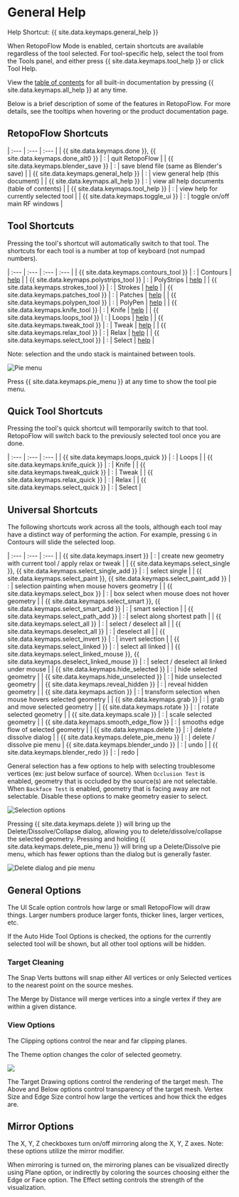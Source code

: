 # General Help

Help Shortcut: {{ site.data.keymaps.general_help }}

When RetopoFlow Mode is enabled, certain shortcuts are available regardless of the tool selected.
For tool-specific help, select the tool from the Tools panel, and either press {{ site.data.keymaps.tool_help }} or click Tool Help.

View the [table of contents](table_of_contents.md) for all built-in documentation by pressing {{ site.data.keymaps.all_help }} at any time.

Below is a brief description of some of the features in RetopoFlow.
For more details, see the tooltips when hovering or the product documentation page.


## RetopoFlow Shortcuts


| :--- | :--- | :--- |
| {{ site.data.keymaps.done }}, {{ site.data.keymaps.done_alt0 }} | : | quit RetopoFlow |
| {{ site.data.keymaps.blender_save }}   | : | save blend file (same as Blender's save) |
| {{ site.data.keymaps.general_help }}   | : | view general help (this document) |
| {{ site.data.keymaps.all_help }}       | : | view all help documents (table of contents) |
| {{ site.data.keymaps.tool_help }}      | : | view help for currently selected tool |
| {{ site.data.keymaps.toggle_ui }}      | : | toggle on/off main RF windows |

## Tool Shortcuts

Pressing the tool's shortcut will automatically switch to that tool.
The shortcuts for each tool is a number at top of keyboard (not numpad numbers).


| :--- | :--- | :--- | :--- |
| {{ site.data.keymaps.contours_tool }}   | : | Contours   | [help](contours.md)   |
| {{ site.data.keymaps.polystrips_tool }} | : | PolyStrips | [help](polystrips.md) |
| {{ site.data.keymaps.strokes_tool }}    | : | Strokes    | [help](strokes.md)    |
| {{ site.data.keymaps.patches_tool }}    | : | Patches    | [help](patches.md)    |
| {{ site.data.keymaps.polypen_tool }}    | : | PolyPen    | [help](polypen.md)    |
| {{ site.data.keymaps.knife_tool }}      | : | Knife      | [help](knife.md)      |
| {{ site.data.keymaps.loops_tool }}      | : | Loops      | [help](loops.md)      |
| {{ site.data.keymaps.tweak_tool }}      | : | Tweak      | [help](tweak.md)      |
| {{ site.data.keymaps.relax_tool }}      | : | Relax      | [help](relax.md)      |
| {{ site.data.keymaps.select_tool }}     | : | Select     | [help](select.md)     |

Note: selection and the undo stack is maintained between tools.

![Pie menu](pie_menu.png)

Press {{ site.data.keymaps.pie_menu }} at any time to show the tool pie menu.


## Quick Tool Shortcuts

Pressing the tool's quick shortcut will temporarily switch to that tool.
RetopoFlow will switch back to the previously selected tool once you are done.


| :--- | :--- | :--- |
| {{ site.data.keymaps.loops_quick }}  | : | Loops |
| {{ site.data.keymaps.knife_quick }}  | : | Knife |
| {{ site.data.keymaps.tweak_quick }}  | : | Tweak |
| {{ site.data.keymaps.relax_quick }}  | : | Relax |
| {{ site.data.keymaps.select_quick }} | : | Select |


## Universal Shortcuts

The following shortcuts work across all the tools, although each tool may have a distinct way of performing the action.
For example, pressing `G` in Contours will slide the selected loop.


| :--- | :--- | :--- |
| {{ site.data.keymaps.insert }}                                     | : | create new geometry with current tool / apply relax or tweak |
| {{ site.data.keymaps.select_single }}, {{ site.data.keymaps.select_single_add }}           | : | select single |
| {{ site.data.keymaps.select_paint }}, {{ site.data.keymaps.select_paint_add }}             | : | selection painting when mouse hovers geometry |
| {{ site.data.keymaps.select_box }}                                 | : | box select when mouse does not hover geometry |
| {{ site.data.keymaps.select_smart }}, {{ site.data.keymaps.select_smart_add }}             | : | smart selection |
| {{ site.data.keymaps.select_path_add }}                            | : | select along shortest path |
| {{ site.data.keymaps.select_all }}                                 | : | select / deselect all |
| {{ site.data.keymaps.deselect_all }}                               | : | deselect all |
| {{ site.data.keymaps.select_invert }}                              | : | invert selection |
| {{ site.data.keymaps.select_linked }}                              | : | select all linked |
| {{ site.data.keymaps.select_linked_mouse }}, {{ site.data.keymaps.deselect_linked_mouse }} | : | select / deselect all linked under mouse |
| {{ site.data.keymaps.hide_selected }}                              | : | hide selected geometry |
| {{ site.data.keymaps.hide_unselected }}                            | : | hide unselected geometry |
| {{ site.data.keymaps.reveal_hidden }}                              | : | reveal hidden geometry |
| {{ site.data.keymaps.action }}                                     | : | transform selection when mouse hovers selected geometry |
| {{ site.data.keymaps.grab }}                                       | : | grab and move selected geometry |
| {{ site.data.keymaps.rotate }}                                     | : | rotate selected geometry |
| {{ site.data.keymaps.scale }}                                      | : | scale selected geometry |
| {{ site.data.keymaps.smooth_edge_flow }}                           | : | smooths edge flow of selected geometry |
| {{ site.data.keymaps.delete }}                                     | : | delete / dissolve dialog |
| {{ site.data.keymaps.delete_pie_menu }}                            | : | delete / dissolve pie menu
| {{ site.data.keymaps.blender_undo }}                               | : | undo |
| {{ site.data.keymaps.blender_redo }}                               | : | redo |


General selection has a few options to help with selecting troublesome vertices (ex: just below surface of source).
When `Occlusion Test` is enabled, geometry that is occluded by the source(s) are not selectable.
When `Backface Test` is enabled, geometry that is facing away are not selectable.
Disable these options to make geometry easier to select.

![Selection options](selection_options.png)




Pressing {{ site.data.keymaps.delete }} will bring up the Delete/Dissolve/Collapse dialog, allowing you to delete/dissolve/collapse the selected geometry.
Pressing and holding {{ site.data.keymaps.delete_pie_menu }} will bring up a Delete/Dissolve pie menu, which has fewer options than the dialog but is generally faster.


![Delete dialog and pie menu](delete_dialog_pie.png)



## General Options

The UI Scale option controls how large or small RetopoFlow will draw things.
Larger numbers produce larger fonts, thicker lines, larger vertices, etc.

If the Auto Hide Tool Options is checked, the options for the currently selected tool will be shown, but all other tool options will be hidden.

<!-- The Maximize Area button will make the 3D view take up the entire Blender window, similar to pressing `Ctrl+Up` / `Shift+Space` / `Alt+F10`. -->




### Target Cleaning

The Snap Verts buttons will snap either All vertices or only Selected vertices to the nearest point on the source meshes.

The Merge by Distance will merge vertices into a single vertex if they are within a given distance.




### View Options

The Clipping options control the near and far clipping planes.

The Theme option changes the color of selected geometry.

![](help_themes.png)

The Target Drawing options control the rendering of the target mesh.
The Above and Below options control transparency of the target mesh.
Vertex Size and Edge Size control how large the vertices and how thick the edges are.






## Mirror Options

The X, Y, Z checkboxes turn on/off mirroring along the X, Y, Z axes.
Note: these options utilize the mirror modifier.

When mirroring is turned on, the mirroring planes can be visualized directly using Plane option, or indirectly by coloring the sources choosing either the Edge or Face option.
The Effect setting controls the strength of the visualization.

